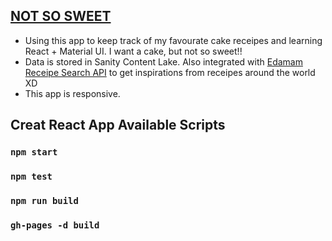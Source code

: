 ## [NOT SO SWEET](https://j33pan.github.io/not-so-sweet/)

- Using this app to keep track of my favourate cake receipes and learning React + Material UI. I want a cake, but not so sweet!!
- Data is stored in Sanity Content Lake. Also integrated with [Edamam Receipe Search API](https://developer.edamam.com/edamam-docs-recipe-api) to get inspirations from receipes around the world XD
- This app is responsive.

## Creat React App Available Scripts

### `npm start`

### `npm test`

### `npm run build`

### `gh-pages -d build`
